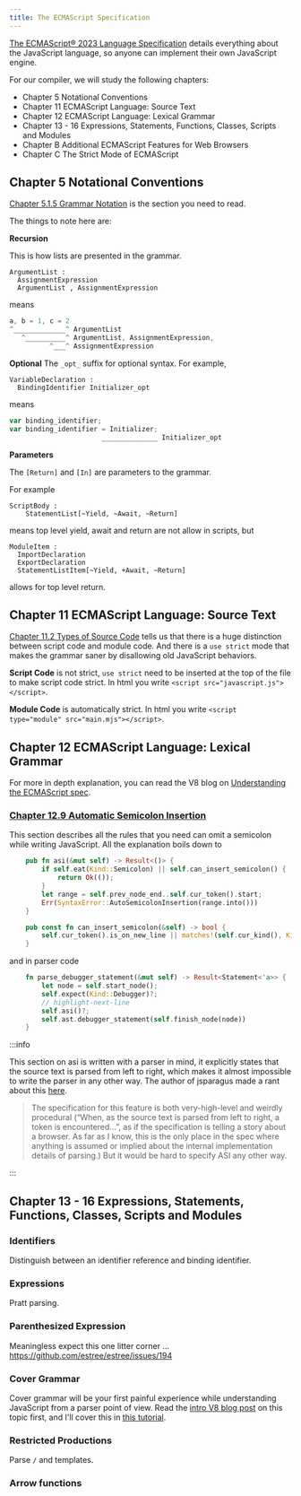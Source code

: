```yaml
---
title: The ECMAScript Specification
---
```


[The ECMAScript® 2023 Language Specification](https://tc39.es/ecma262/) details everything about the JavaScript language, so anyone can implement their own JavaScript engine.

<!--truncate-->

For our compiler, we will study the following chapters:

- Chapter 5 Notational Conventions
- Chapter 11 ECMAScript Language: Source Text
- Chapter 12 ECMAScript Language: Lexical Grammar
- Chapter 13 - 16 Expressions, Statements, Functions, Classes, Scripts and Modules
- Chapter B Additional ECMAScript Features for Web Browsers
- Chapter C The Strict Mode of ECMAScript

## Chapter 5 Notational Conventions

[Chapter 5.1.5 Grammar Notation](https://tc39.es/ecma262/#sec-grammar-notation) is the section you need to read.

The things to note here are:

**Recursion**

This is how lists are presented in the grammar.

```markup
ArgumentList :
  AssignmentExpression
  ArgumentList , AssignmentExpression
```

means

```javascript
a, b = 1, c = 2
^_____________^ ArgumentList
   ^__________^ ArgumentList, AssignmentExpression,
          ^___^ AssignmentExpression
```

**Optional**
The `_opt_` suffix for optional syntax. For example,

```markup
VariableDeclaration :
  BindingIdentifier Initializer_opt
```

means

```javascript
var binding_identifier;
var binding_identifier = Initializer;
                       ______________ Initializer_opt
```

**Parameters**

The `[Return]` and `[In]` are parameters to the grammar.

For example

```markdup
ScriptBody :
    StatementList[~Yield, ~Await, ~Return]
```

means top level yield, await and return are not allow in scripts, but

```markdup
ModuleItem :
  ImportDeclaration
  ExportDeclaration
  StatementListItem[~Yield, +Await, ~Return]
```

allows for top level return.

## Chapter 11 ECMAScript Language: Source Text

[Chapter 11.2 Types of Source Code](https://tc39.es/ecma262/#sec-types-of-source-code) tells us that
there is a huge distinction between script code and module code.
And there is a `use strict` mode that makes the grammar saner by disallowing old JavaScript behaviors.

**Script Code** is not strict, `use strict` need to be inserted at the top of the file to make script code strict.
In html you write `<script src="javascript.js"></script>`.

**Module Code** is automatically strict.
In html you write `<script type="module" src="main.mjs"></script>`.

## Chapter 12 ECMAScript Language: Lexical Grammar

For more in depth explanation, you can read the V8 blog on [Understanding the ECMAScript spec](https://v8.dev/blog/understanding-ecmascript-part-3).

### [Chapter 12.9 Automatic Semicolon Insertion](https://tc39.es/ecma262/#sec-automatic-semicolon-insertion)

This section describes all the rules that you need can omit a semicolon while writing JavaScript.
All the explanation boils down to

```rust
    pub fn asi(&mut self) -> Result<()> {
        if self.eat(Kind::Semicolon) || self.can_insert_semicolon() {
            return Ok(());
        }
        let range = self.prev_node_end..self.cur_token().start;
        Err(SyntaxError::AutoSemicolonInsertion(range.into()))
    }

    pub const fn can_insert_semicolon(&self) -> bool {
        self.cur_token().is_on_new_line || matches!(self.cur_kind(), Kind::RCurly | Kind::Eof)
    }
```

and in parser code

```rust
    fn parse_debugger_statement(&mut self) -> Result<Statement<'a>> {
        let node = self.start_node();
        self.expect(Kind::Debugger)?;
        // highlight-next-line
        self.asi()?;
        self.ast.debugger_statement(self.finish_node(node))
    }
```

:::info

This section on asi is written with a parser in mind,
it explicitly states that the source text is parsed from left to right,
which makes it almost impossible to write the parser in any other way.
The author of jsparagus made a rant about this [here](https://github.com/mozilla-spidermonkey/jsparagus/blob/master/js-quirks.md#automatic-semicolon-insertion-).

> The specification for this feature is both very-high-level and weirdly procedural (“When, as the source text is parsed from left to right, a token is encountered...”, as if the specification is telling a story about a browser. As far as I know, this is the only place in the spec where anything is assumed or implied about the internal implementation details of parsing.) But it would be hard to specify ASI any other way.

:::

## Chapter 13 - 16 Expressions, Statements, Functions, Classes, Scripts and Modules

### Identifiers

Distinguish between an identifier reference and binding identifier.

### Expressions

Pratt parsing.

### Parenthesized Expression

Meaningless expect this one litter corner ... https://github.com/estree/estree/issues/194

### Cover Grammar

Cover grammar will be your first painful experience while understanding JavaScript from a parser point of view.
Read the [intro V8 blog post](https://v8.dev/blog/understanding-ecmascript-part-4) on this topic first,
and I'll cover this in [this tutorial](/blog/grammar).

### Restricted Productions

Parse `/` and templates.

### Arrow functions
